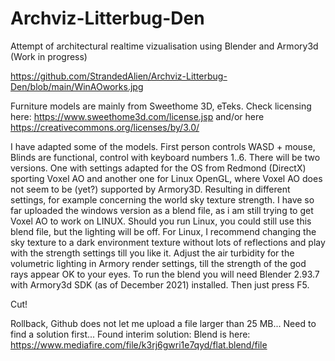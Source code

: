 # Archviz-Litterbug-Den
Attempt of architectural realtime vizualisation using Blender and Armory3d (Work in progress)

https://github.com/StrandedAlien/Archviz-Litterbug-Den/blob/main/WinAOworks.jpg

Furniture models are mainly from Sweethome 3D, eTeks. Check licensing here: https://www.sweethome3d.com/license.jsp and/or here
https://creativecommons.org/licenses/by/3.0/

I have adapted some of the models. First person controls WASD + mouse, Blinds are functional, control with keyboard numbers 1..6.
There will be two versions. One with settings adapted for the OS from Redmond (DirectX) sporting Voxel AO and another one for Linux
OpenGL, where Voxel AO does not seem to be (yet?) supported by Armory3D. Resulting in different settings, for example concerning the world sky texture strength.
I have so far uploaded the windows version as a blend file, as i am still trying to get Voxel AO to work on LINUX. Should you run Linux, you could still use this blend file, but the lighting will be off. For Linux, I recommend changing the sky texture to a dark environment texture without lots of reflections and play with the strength settings till you like it. Adjust the air turbidity for the volumetric lighting in Armory render settings, till the strength of the god rays appear OK to your eyes. To run the blend you will need Blender 2.93.7 with Armory3d SDK (as of December 2021) installed. Then just press F5. 

Cut!

Rollback, Github does not let me upload a file larger than 25 MB... Need to find a solution first...
Found interim solution: Blend is here: https://www.mediafire.com/file/k3rj6gwri1e7qyd/flat.blend/file
